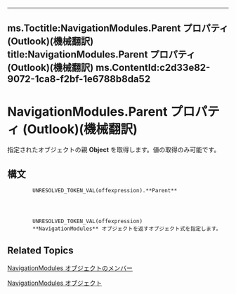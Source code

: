 

---
ms.Toctitle:NavigationModules.Parent プロパティ (Outlook)(機械翻訳)
title:NavigationModules.Parent プロパティ (Outlook)(機械翻訳)
ms.ContentId:c2d33e82-9072-1ca8-f2bf-1e6788b8da52
---
# NavigationModules.Parent プロパティ (Outlook)(機械翻訳)




指定されたオブジェクトの親 **Object** を取得します。値の取得のみ可能です。

## 構文

            UNRESOLVED_TOKEN_VAL(offexpression).**Parent**




            UNRESOLVED_TOKEN_VAL(offexpression)
            **NavigationModules** オブジェクトを返すオブジェクト式を指定します。



## Related Topics

[NavigationModules オブジェクトのメンバー](48fe7aeb-514d-17fd-1f2e-a96d5cc43105.md)

[NavigationModules オブジェクト](4b0743d3-0a21-488c-27b2-31ae07129a61.md)




